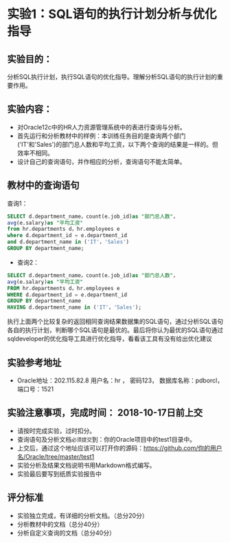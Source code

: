 # 实验1：SQL语句的执行计划分析与优化指导

## 实验目的：
  分析SQL执行计划，执行SQL语句的优化指导。理解分析SQL语句的执行计划的重要作用。
  
## 实验内容：
- 对Oracle12c中的HR人力资源管理系统中的表进行查询与分析。
- 首先运行和分析教材中的样例：本训练任务目的是查询两个部门('IT'和'Sales')的部门总人数和平均工资，以下两个查询的结果是一样的。但效率不相同。
- 设计自己的查询语句，并作相应的分析，查询语句不能太简单。

## 教材中的查询语句

查询1：

```SQL
SELECT d.department_name，count(e.job_id)as "部门总人数"，
avg(e.salary)as "平均工资"
from hr.departments d，hr.employees e
where d.department_id = e.department_id
and d.department_name in ('IT'，'Sales')
GROUP BY department_name;
```

- 查询2：
```SQL
SELECT d.department_name，count(e.job_id)as "部门总人数"，
avg(e.salary)as "平均工资"
FROM hr.departments d，hr.employees e
WHERE d.department_id = e.department_id
GROUP BY department_name
HAVING d.department_name in ('IT'，'Sales');
```

执行上面两个比较复杂的返回相同查询结果数据集的SQL语句，通过分析SQL语句各自的执行计划，判断哪个SQL语句是最优的。最后将你认为最优的SQL语句通过sqldeveloper的优化指导工具进行优化指导，看看该工具有没有给出优化建议

## 实验参考地址
- Oracle地址：202.115.82.8 用户名：hr ， 密码123， 数据库名称：pdborcl，端口号：1521


## 实验注意事项，完成时间： 2018-10-17日前上交
- 请按时完成实验，过时扣分。
- 查询语句及分析文档`必须提交`到：你的Oracle项目中的test1目录中。
- 上交后，通过这个地址应该可以打开你的源码：https://github.com/你的用户名/Oracle/tree/master/test1
- 实验分析及结果文档说明书用Markdown格式编写。
- 实验最后要写到纸质实验报告中

## 评分标准
- 实验独立完成，有详细的分析文档。（总分20分）
- 分析教材中的文档（总分40分）
- 分析自定义查询的文档（总分40分）